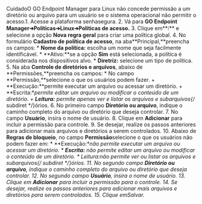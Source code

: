 CuidadoO GO Endpoint Manager para Linux não concede permissão a um diretório ou arquivo para um usuário se o sistema operacional não permitir o acesso.1. Acesse a plataforma senhasegura.
2. Vá para **GO Endpoint Manager➔Políticas➔Linux➔Políticas de acesso.**
3. Clique em**⁝** e selecione a opção **Nova regra geral** para criar uma política global.
4. No formulário **Cadastro de política de acesso**, na aba**Principal,**preencha os campos:
	* **Nome da política:** escolha um nome que seja facilmente identificável.
	* **Ativo:**se a opção **Sim** está selecionada, a política é considerada nos dispositivos alvo.
	* **Diretriz:** selecione um tipo de política.
5. Na aba **Controle de diretórios e arquivos**, abaixo de **Permissões,**preencha os campos:
	* No campo **Permissão,**selecione o que os usuários podem fazer.
		+ **Execução:**permite executar um arquivo ou acessar um diretório.
		+ **Escrita:**permite editar um arquivo ou modificar o conteúdo de um diretório.
		+ **Leitura:** permite apenas ver e listar os arquivos e subarquivos{/* subdiret */}órios.
6. No primeiro campo **Diretório ou arquivo**, indique o caminho completo do arquivo ou diretório que deseja controlar.
7. No campo **Usuário**, insira o nome de usuário.
8. Clique em **Adicionar** para incluir a permissão para controle.
9. Se desejar, realize os passos anteriores para adicionar mais arquivos e diretórios a serem controlados.
10. Abaixo de **Regras de bloqueio**, no campo **Permissão**selecione o que os usuários não podem fazer em:
	* **Execução:**não permite executar um arquivo ou acessar um diretório.
	* **Escrita:** não permite editar um arquivo ou modificar o conteúdo de um diretório.
	* **Leitura:**não permite ver ou listar os arquivos e subarquivos{/* subdiret */}órios.
11. No segundo campo **Diretório ou arquivo**, indique o caminho completo do arquivo ou diretório que deseja controlar.
12. No segundo campo **Usuário**, insira o nome de usuário.
13. Clique em **Adicionar** para incluir a permissão para o controle.
14. Se desejar, realize os passos anteriores para adicionar mais arquivos e diretórios para serem controlados.
15. Clique em**Salvar.**

  


  


